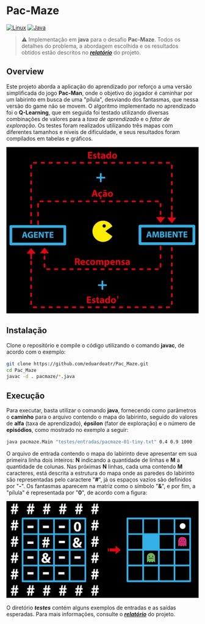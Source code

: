 # Pac-Maze

[![Linux](https://svgshare.com/i/Zhy.svg)](https://svgshare.com/i/Zhy.svg)
[![Java](https://img.shields.io/badge/java-11.0.15-gree)](https://jdk.java.net/)

> ⚠️ Implementação em **java** para o desafio **Pac-Maze**. Todos os detalhes do problema, a abordagem escolhida e os resultados obtidos estão descritos no [**_relatório_**](Pac_Maze.pdf) do projeto.

## Overview

Este projeto aborda a aplicação do aprendizado por reforço a uma versão simplificada do jogo **Pac-Man**, onde o objetivo do jogador é caminhar por um labirinto em busca de uma "pílula", desviando dos fantasmas, que nessa versão do game não se movem. O algoritmo implementado no aprendizado foi o **Q-Learning**, que em seguida foi testado utilizando diversas combinações de valores para a _taxa de aprendizado_ e o _fator de exploração_. Os testes foram realizados utilizando três mapas com diferentes tamanhos e níveis de dificuldade, e seus resultados foram compilados em tabelas e gráficos.

![ambiente](imagens/ambiente.jpeg)

## Instalação

Clone o repositório e compile o código utilizando o comando **javac**, de acordo com o exemplo:

```Bash
git clone https://github.com/eduardoatr/Pac_Maze.git
cd Pac_Maze
javac -d . pacmaze/*.java
```

## Execução

Para executar, basta utilizar o comando **java**, fornecendo como parâmetros o **caminho** para o arquivo contendo o mapa do labirinto, seguido do valores de **alfa** (taxa de aprendizado), **épsilon** (fator de exploração) e o número de **episódios**, como mostrado no exemplo a seguir:

```Bash
java pacmaze.Main "testes/entradas/pacmaze-01-tiny.txt" 0.4 0.9 1000
```

O arquivo de entrada contendo o mapa do labirinto deve apresentar em sua primeira linha dois inteiros: **N** indicando a quantidade de linhas e **M** a quantidade de colunas. Nas próximas **N** linhas, cada uma contendo **M** caracteres, está descrita a estrutura do mapa onde as paredes do labirinto são representadas pelo caractere "**#**", já os espaços vazios são definidos por "**-**". Os fantasmas aparecem na matriz como o símbolo "**&**", e por fim, a "pílula" é representada por "**0**", de acordo com a figura:

![ambiente](imagens/entrada.jpeg)

O diretório **_testes_** contém alguns exemplos de entradas e as saídas esperadas. Para mais informações, consulte o [**_relatório_**](Pac_Maze.pdf) do projeto.
